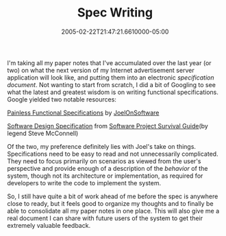 ﻿---
title: Spec Writing
date: "2005-02-22T21:47:21.6610000-05:00"
description: I'm taking all my paper notes that I've accumulated over the last
featuredImage: /img/default-post-image.jpg
---

I'm taking all my paper notes that I've accumulated over the last year (or two) on what the next version of my Internet advertisement server application will look like, and putting them into an electronic *specification document*. Not wanting to start from scratch, I did a bit of Googling to see what the latest and greatest wisdom is on writing functional specifications. Google yielded two notable resources:

[Painless Functional Specifications](http://www.joelonsoftware.com/articles/fog0000000036.html) by [JoelOnSoftware](http://joelonsoftware.com/)

[Software Design Specification](http://www.construx.com/survivalguide/desspec.htm) from [Software Project Survival Guide](http://www.construx.com/survivalguide)(by legend Steve McConnell)

Of the two, my preference definitely lies with Joel's take on things. Specifications need to be easy to read and not unnecessarily complicated. They need to focus primarily on scenarios as viewed from the user's perspective and provide enough of a description of the *behavior* of the system, though not its architecture or implementation, as required for developers to write the code to implement the system.

So, I still have quite a bit of work ahead of me before the spec is anywhere close to ready, but it feels good to organize my thoughts and to finally be able to consolidate all my paper notes in one place. This will also give me a real document I can share with future users of the system to get their extremely valuable feedback.


